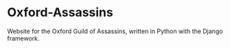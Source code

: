 # Oxford-Assassins
Website for the Oxford Guild of Assassins, written in Python with the Django framework.
